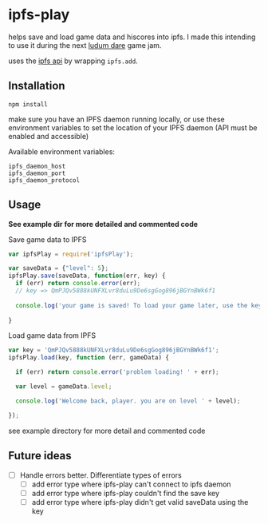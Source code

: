 # ipfs-play

helps save and load game data and hiscores into ipfs. I made this intending to use it during the next [ludum dare](https://ludumdare.com/compo) game jam.

uses the [ipfs api](https://www.npmjs.com/package/ipfs-api) by wrapping `ipfs.add`.


## Installation

`npm install`

make sure you have an IPFS daemon running locally, or use these environment variables to set the location of your IPFS daemon (API must be enabled and accessible)

Available environment variables:
```
ipfs_daemon_host
ipfs_daemon_port
ipfs_daemon_protocol
```


## Usage

**See example dir for more detailed and commented code**

Save game data to IPFS
```javascript
var ipfsPlay = require('ipfsPlay');

var saveData = {"level": 5};
ipfsPlay.save(saveData, function(err, key) {
  if (err) return console.error(err);
  // key => QmPJQv5888kUNFXLvr8duLu9De6sgGog896jBGYnBWk6f1
  
  console.log('your game is saved! To load your game later, use the key ' + key);
  
}
```

Load game data from IPFS
```javascript
var key = 'QmPJQv5888kUNFXLvr8duLu9De6sgGog896jBGYnBWk6f1';
ipfsPlay.load(key, function (err, gameData) {

  if (err) return console.error('problem loading! ' + err);

  var level = gameData.level;

  console.log('Welcome back, player. you are on level ' + level);

});
```

see example directory for more detail and commented code

## Future ideas

* [ ] Handle errors better. Differentiate types of errors
  * [ ] add error type where ipfs-play can't connect to ipfs daemon
  * [ ] add error type where ipfs-play couldn't find the save key
  * [ ] add error type where ipfs-play didn't get valid saveData using the key
